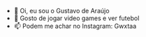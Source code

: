 - 👋 Oi, eu sou o Gustavo de Araújo
- 👀 Gosto de jogar video games e ver futebol 
- 📫 Podem me achar no Instagram: Gwxtaa
